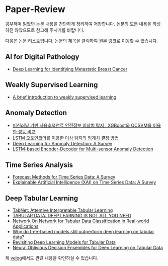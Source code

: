 # Paper-Review

공부하며 읽었던 논문 내용을 간단하게 정리하여 저장합니다. 논문의 모든 내용을 작성하진 않았으므로 참고해 주시기를 바랍니다.

다음은 논문 리스트입니다. 논문의 제목을 클릭하여 원본 링크로 이동할 수 있습니다.

## AI for Digital Pathology
- [Deep Learning for Identifying Metastatic Breast Cancer](https://arxiv.org/pdf/1606.05718.pdf)

## Weakly Supervised Learning
- [A brief introduction to weakly supervised learning](https://scholar.google.co.kr/scholar?hl=ko&as_sdt=0%2C5&q=A+brief+introduction+to+weakly+supervised+learning&btnG=)

## Anomaly Detection

- [머신러닝 기반 사용후핵연료 안전정보 이상치 탐지 : XGBoost와 OCSVM을 이용한 성능 비교](https://www.dbpia.co.kr/Journal/articleDetail?nodeId=NODE11440224)
- [LSTM 오토인코더를 이용한 이상 탐지의 임계치 결정 방법](http://ki-it.com/xml/36441/36441.pdf)
- [Deep Learning for Anomaly Detection: A Survey](https://paperswithcode.com/paper/deep-learning-for-anomaly-detection-a-survey)
- [LSTM-based Encoder-Decoder for Multi-sensor Anomaly Detection](https://paperswithcode.com/paper/lstm-based-encoder-decoder-for-multi-sensor)

## Time Series Analysis

- [Forecast Methods for Time Series Data: A Survey](https://ieeexplore.ieee.org/document/9461796)
- [Explainable Artificial Intelligence (XAI) on Time Series Data: A Survey](https://velog.io/@kyyle/Explainable-Artificial-Intelligence-XAI-on-Time-Series-Data-A-Survey)

## Deep Tabular Learning

- [TabNet: Attentive Interpretable Tabular Learning](https://paperswithcode.com/paper/tabnet-attentive-interpretable-tabular)
- [TABULAR DATA: DEEP LEARNING IS NOT ALL YOU NEED](https://paperswithcode.com/paper/tabular-data-deep-learning-is-not-all-you)
- [Network On Network for Tabular Data Classification in Real-world Applications](https://paperswithcode.com/paper/network-on-network-for-tabular-data)
- [Why do tree-based models still outperform deep learning on tabular data?](https://paperswithcode.com/paper/why-do-tree-based-models-still-outperform)
- [Revisiting Deep Learning Models for Tabular Data](https://paperswithcode.com/paper/revisiting-deep-learning-models-for-tabular)
- [Neural Oblivious Decision Ensembles for Deep Learning on Tabular Data](https://paperswithcode.com/paper/neural-oblivious-decision-ensembles-for-deep)

제 [velog](https://velog.io/@kyyle/series/%EB%85%BC%EB%AC%B8-%EC%A0%95%EB%A6%AC)에서도 관련 내용을 확인하실 수 있습니다.

